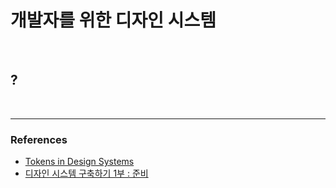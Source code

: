 # 개발자를 위한 디자인 시스템

<br>

## ?

<br>

---

### References

- [Tokens in Design Systems](https://medium.com/eightshapes-llc/tokens-in-design-systems-25dd82d58421)
- [디자인 시스템 구축하기 1부 : 준비](https://brunch.co.kr/@thinkaboutlove/288)
